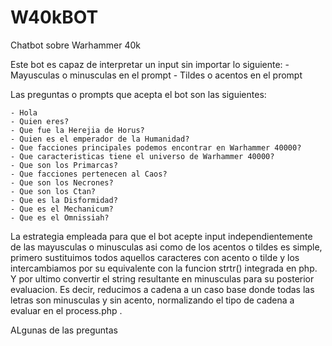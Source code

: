 # W40kBOT
Chatbot sobre Warhammer 40k

Este bot es capaz de interpretar un input sin importar lo siguiente:
    - Mayusculas o minusculas en el prompt
    - Tildes o acentos en el prompt

Las preguntas o prompts que acepta el bot son las siguientes:

    - Hola
    - Quien eres?
    - Que fue la Herejia de Horus?
    - Quien es el emperador de la Humanidad?
    - Que facciones principales podemos encontrar en Warhammer 40000?
    - Que caracteristicas tiene el universo de Warhammer 40000?
    - Que son los Primarcas?
    - Que facciones pertenecen al Caos?
    - Que son los Necrones?
    - Que son los Ctan?
    - Que es la Disformidad?
    - Que es el Mechanicum?
    - Que es el Omnissiah?

La estrategia empleada para que el bot acepte input independientemente de las mayusculas o minusculas asi como de los acentos o tildes es simple, primero
sustituimos todos aquellos caracteres con acento o tilde y los intercambiamos por su equivalente con la funcion strtr() integrada en php. Y por ultimo convertir el string resultante en minusculas para su posterior evaluacion. Es decir, reducimos a cadena a un caso base donde todas las letras son minusculas y sin acento, normalizando el tipo de cadena a evaluar en el process.php .

ALgunas de las preguntas
